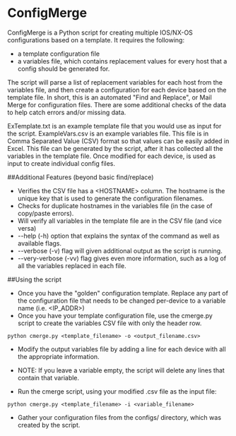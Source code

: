 ConfigMerge
===========

ConfigMerge is a Python script for creating multiple IOS/NX-OS configurations based on a template.  It requires the following:

* a template configuration file
* a variables file, which contains replacement values for every host that a config should be generated for.  

The script will parse a list of replacement variables for each host from the variables file, and then create a configuration for each device based on the template file. In short, this is an automated "Find and Replace", or Mail Merge for configuration files.  There are some additional checks of the data to help catch errors and/or missing data.

ExTemplate.txt is an example template file that you would use as input for the script.
ExampleVars.csv is an example variables file.  This file is in Comma Separated Value (CSV) format so that values can be easily added in Excel.  This file can be generated by the script, after it has collected all the variables in the template file.  Once modified for each device, is used as input to create individual config files.

##Additional Features (beyond basic find/replace)
* Verifies the CSV file has a &lt;HOSTNAME&gt; column.  The hostname is the unique key that is used to generate the configuration filenames.
* Checks for duplicate hostnames in the variables file (in the case of copy/paste errors).
* Will verify all variables in the template file are in the CSV file (and vice versa)
* --help (-h) option that explains the syntax of the command as well as available flags.
* --verbose (-v) flag will given additional output as the script is running.
* --very-verbose (-vv) flag gives even more information, such as a log of all the variables replaced in each file.

##Using the script
* Once you have the "golden" configuration template.  Replace any part of the configuration file that needs to be changed per-device to a variable name (i.e. &lt;IP_ADDR&gt;)
* Once you have your template configuration file, use the cmerge.py script to create the variables CSV file with only the header row.

```
python cmerge.py <template_filename> -o <output_filename.csv>
```

* Modify the output variables file by adding a line for each device with all the appropriate information.
* NOTE: If you leave a variable empty, the script will delete any lines that contain that variable.

* Run the cmerge script, using your modified .csv file as the input file:

```
python cmerge.py <template_filename> -i <variable_filename>
```

* Gather your configuration files from the configs/ directory, which was created by the script.


